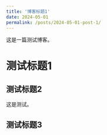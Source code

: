 ```yaml
---
title: '博客标题1'
date: 2024-05-01
permalink: /posts/2024-05-01-post-1/
---
```


这是一篇测试博客。

# 测试标题1

## 测试标题2

这是测试。

## 测试标题3